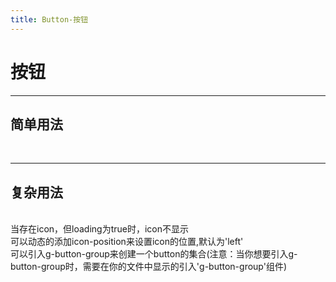 ```yaml
---
title: Button-按钮
---
```

按钮
====

----
简单用法
----

<br/>
<ClientOnly>
<button-demos></button-demos>
</ClientOnly>


----
复杂用法
----
<br/>
<ClientOnly>
<button-complex></button-complex>
</ClientOnly>
当存在icon，但loading为true时，icon不显示<br/>
可以动态的添加icon-position来设置icon的位置,默认为'left'<br/>
可以引入g-button-group来创建一个button的集合(注意：当你想要引入g-button-group时，需要在你的文件中显示的引入'g-button-group'组件)
